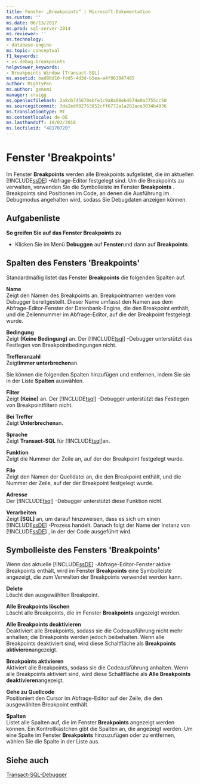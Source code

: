```yaml
---
title: Fenster „Breakpoints“ | Microsoft-Dokumentation
ms.custom: ''
ms.date: 06/13/2017
ms.prod: sql-server-2014
ms.reviewer: ''
ms.technology:
- database-engine
ms.topic: conceptual
f1_keywords:
- vs.debug.breakpoints
helpviewer_keywords:
- Breakpoints Window [Transact-SQL]
ms.assetid: bad88d10-fdd5-4d3d-b5ea-a4f063847485
author: MightyPen
ms.author: genemi
manager: craigg
ms.openlocfilehash: 2a8cb745670ebfe1c9a8a08eb4674e0a3755cc50
ms.sourcegitcommit: 3da2edf82763852cff6772a1a282ace3034b4936
ms.translationtype: MT
ms.contentlocale: de-DE
ms.lasthandoff: 10/02/2018
ms.locfileid: "48170720"
---
```

# <a name="breakpoints-window"></a>Fenster 'Breakpoints'
  Im Fenster **Breakpoints** werden alle Breakpoints aufgelistet, die im aktuellen [!INCLUDE[ssDE](../../includes/ssde-md.md)] -Abfrage-Editor festgelegt sind. Um die Breakpoints zu verwalten, verwenden Sie die Symbolleiste im Fenster **Breakpoints** . Breakpoints sind Positionen im Code, an denen die Ausführung im Debugmodus angehalten wird, sodass Sie Debugdaten anzeigen können.  
  
## <a name="task-list"></a>Aufgabenliste  
 **So greifen Sie auf das Fenster Breakpoints zu**  
  
-   Klicken Sie im Menü **Debuggen** auf **Fenster**und dann auf **Breakpoints**.  
  
## <a name="breakpoints-window-columns"></a>Spalten des Fensters 'Breakpoints'  
 Standardmäßig listet das Fenster **Breakpoints** die folgenden Spalten auf.  
  
 **Name**  
 Zeigt den Namen des Breakpoints an. Breakpointnamen werden vom Debugger bereitgestellt. Dieser Name umfasst den Namen aus dem Abfrage-Editor-Fenster der Datenbank-Engine, die den Breakpoint enthält, und die Zeilennummer im Abfrage-Editor, auf die der Breakpoint festgelegt wurde.  
  
 **Bedingung**  
 Zeigt **(Keine Bedingung)** an. Der [!INCLUDE[tsql](../../includes/tsql-md.md)] -Debugger unterstützt das Festlegen von Breakpointbedingungen nicht.  
  
 **Trefferanzahl**  
 Zeigt**Immer unterbrechen**an.  
  
 Sie können die folgenden Spalten hinzufügen und entfernen, indem Sie sie in der Liste **Spalten** auswählen.  
  
 **Filter**  
 Zeigt **(Keine)** an. Der [!INCLUDE[tsql](../../includes/tsql-md.md)] -Debugger unterstützt das Festlegen von Breakpointfiltern nicht.  
  
 **Bei Treffer**  
 Zeigt **Unterbrechen**an.  
  
 **Sprache**  
 Zeigt **Transact-SQL** für [!INCLUDE[tsql](../../includes/tsql-md.md)]an.  
  
 **Funktion**  
 Zeigt die Nummer der Zeile an, auf der der Breakpoint festgelegt wurde.  
  
 **File**  
 Zeigt den Namen der Quelldatei an, die den Breakpoint enthält, und die Nummer der Zeile, auf der der Breakpoint festgelegt wurde.  
  
 **Adresse**  
 Der [!INCLUDE[tsql](../../includes/tsql-md.md)] -Debugger unterstützt diese Funktion nicht.  
  
 **Verarbeiten**  
 Zeigt **[SQL]** an, um darauf hinzuweisen, dass es sich um einen [!INCLUDE[ssDE](../../includes/ssde-md.md)] -Prozess handelt. Danach folgt der Name der Instanz von [!INCLUDE[ssDE](../../includes/ssde-md.md)] , in der der Code ausgeführt wird.  
  
## <a name="breakpoints-window-toolbar"></a>Symbolleiste des Fensters 'Breakpoints'  
 Wenn das aktuelle [!INCLUDE[ssDE](../../includes/ssde-md.md)] -Abfrage-Editor-Fenster aktive Breakpoints enthält, wird im Fenster **Breakpoints** eine Symbolleiste angezeigt, die zum Verwalten der Breakpoints verwendet werden kann.  
  
 **Delete**  
 Löscht den ausgewählten Breakpoint.  
  
 **Alle Breakpoints löschen**  
 Löscht alle Breakpoints, die im Fenster **Breakpoints** angezeigt werden.  
  
 **Alle Breakpoints deaktivieren**  
 Deaktiviert alle Breakpoints, sodass sie die Codeausführung nicht mehr anhalten; die Breakpoints werden jedoch beibehalten. Wenn alle Breakpoints deaktiviert sind, wird diese Schaltfläche als **Breakpoints aktivieren**angezeigt.  
  
 **Breakpoints aktivieren**  
 Aktiviert alle Breakpoints, sodass sie die Codeausführung anhalten. Wenn alle Breakpoints aktiviert sind, wird diese Schaltfläche als **Alle Breakpoints deaktivieren**angezeigt.  
  
 **Gehe zu Quellcode**  
 Positioniert den Cursor im Abfrage-Editor auf der Zeile, die den ausgewählten Breakpoint enthält.  
  
 **Spalten**  
 Listet alle Spalten auf, die im Fenster **Breakpoints** angezeigt werden können. Ein Kontrollkästchen gibt die Spalten an, die angezeigt werden. Um eine Spalte im Fenster **Breakpoints** hinzuzufügen oder zu entfernen, wählen Sie die Spalte in der Liste aus.  
  
## <a name="see-also"></a>Siehe auch  
 [Transact-SQL-Debugger](transact-sql-debugger.md)  
  
  

